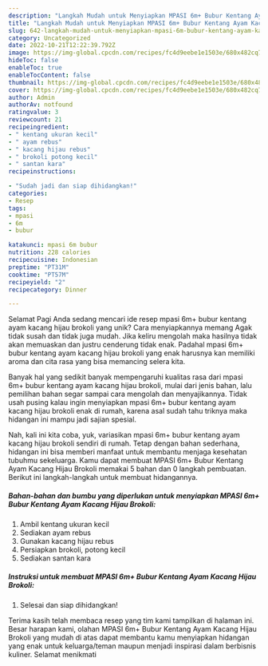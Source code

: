 ```yaml
---
description: "Langkah Mudah untuk Menyiapkan MPASI 6m+ Bubur Kentang Ayam Kacang Hijau Brokoli yang Enak, Enak"
title: "Langkah Mudah untuk Menyiapkan MPASI 6m+ Bubur Kentang Ayam Kacang Hijau Brokoli yang Enak, Enak"
slug: 642-langkah-mudah-untuk-menyiapkan-mpasi-6m-bubur-kentang-ayam-kacang-hijau-brokoli-yang-enak-enak
category: Uncategorized
date: 2022-10-21T12:22:39.792Z
image: https://img-global.cpcdn.com/recipes/fc4d9eebe1e1503e/680x482cq70/mpasi-6m-bubur-kentang-ayam-kacang-hijau-brokoli-foto-resep-utama.jpg
hideToc: false
enableToc: true
enableTocContent: false
thumbnail: https://img-global.cpcdn.com/recipes/fc4d9eebe1e1503e/680x482cq70/mpasi-6m-bubur-kentang-ayam-kacang-hijau-brokoli-foto-resep-utama.jpg
cover: https://img-global.cpcdn.com/recipes/fc4d9eebe1e1503e/680x482cq70/mpasi-6m-bubur-kentang-ayam-kacang-hijau-brokoli-foto-resep-utama.jpg
author: Admin
authorAv: notfound
ratingvalue: 3
reviewcount: 21
recipeingredient:
- " kentang ukuran kecil"
- " ayam rebus"
- " kacang hijau rebus"
- " brokoli potong kecil"
- " santan kara"
recipeinstructions:

- "Sudah jadi dan siap dihidangkan!"
categories:
- Resep
tags:
- mpasi
- 6m
- bubur

katakunci: mpasi 6m bubur 
nutrition: 228 calories
recipecuisine: Indonesian
preptime: "PT31M"
cooktime: "PT57M"
recipeyield: "2"
recipecategory: Dinner

---
```



Selamat Pagi Anda sedang mencari ide resep mpasi 6m+ bubur kentang ayam kacang hijau brokoli yang unik? Cara menyiapkannya memang Agak tidak susah dan tidak juga mudah. Jika keliru mengolah maka hasilnya tidak akan memuaskan dan justru cenderung tidak enak. Padahal mpasi 6m+ bubur kentang ayam kacang hijau brokoli yang enak harusnya kan memiliki aroma dan cita rasa yang bisa memancing selera kita.




Banyak hal yang sedikit banyak mempengaruhi kualitas rasa dari mpasi 6m+ bubur kentang ayam kacang hijau brokoli, mulai dari jenis bahan, lalu pemilihan bahan segar sampai cara mengolah dan menyajikannya. Tidak usah pusing kalau ingin menyiapkan mpasi 6m+ bubur kentang ayam kacang hijau brokoli enak di rumah, karena asal sudah tahu triknya maka hidangan ini mampu jadi sajian spesial.


Nah, kali ini kita coba, yuk, variasikan mpasi 6m+ bubur kentang ayam kacang hijau brokoli sendiri di rumah. Tetap dengan bahan sederhana, hidangan ini bisa memberi manfaat untuk membantu menjaga kesehatan tubuhmu sekeluarga. Kamu dapat membuat MPASI 6m+ Bubur Kentang Ayam Kacang Hijau Brokoli memakai 5 bahan dan 0 langkah pembuatan. Berikut ini langkah-langkah untuk membuat hidangannya.

<!--inarticleads1-->

##### Bahan-bahan dan bumbu yang diperlukan untuk menyiapkan MPASI 6m+ Bubur Kentang Ayam Kacang Hijau Brokoli:

1. Ambil  kentang ukuran kecil
1. Sediakan  ayam rebus
1. Gunakan  kacang hijau rebus
1. Persiapkan  brokoli, potong kecil
1. Sediakan  santan kara




<!--inarticleads2-->

##### Instruksi untuk membuat MPASI 6m+ Bubur Kentang Ayam Kacang Hijau Brokoli:


1. Selesai dan siap dihidangkan!



Terima kasih telah membaca resep yang tim kami tampilkan di halaman ini. Besar harapan kami, olahan MPASI 6m+ Bubur Kentang Ayam Kacang Hijau Brokoli yang mudah di atas dapat membantu kamu menyiapkan hidangan yang enak untuk keluarga/teman maupun menjadi inspirasi dalam berbisnis kuliner. Selamat menikmati
